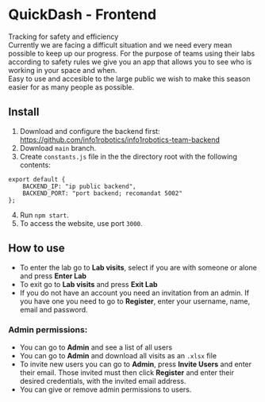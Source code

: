 # QuickDash - Frontend

Tracking for safety and efficiency  
Currently we are facing a difficult situation and we need every mean possible to keep up our progress. For the purpose of teams using their labs according to safety rules we give you an app that allows you to see who is working in your space and when.  
Easy to use and accesible to the large public we wish to make this season easier for as many people as possible.  

## Install


1. Download and configure the backend first: https://github.com/info1robotics/info1robotics-team-backend
2. Download ```main``` branch.
3. Create ```constants.js``` file in the the directory root with the following contents:
```
export default {
    BACKEND_IP: "ip public backend",
    BACKEND_PORT: "port backend; recomandat 5002"
};
```
4. Run ```npm start```.
5. To access the website, use port ```3000```.

## How to use 

- To enter the lab go to **Lab visits**, select if you are with someone or alone and press **Enter Lab**
- To exit go to **Lab visits** and press **Exit Lab**
- If you do not have an account you need an invitation from an admin. If you have one you need to go to **Register**, enter your username, name, email and password. 

### Admin permissions:
- You can go to **Admin** and see a list of all users
- You can go to **Admin** and download all visits as an ```.xlsx``` file
- To invite new users you can go to **Admin**, press **Invite Users** and enter their email. Those invited must then click **Register** and enter their desired credentials, with the invited email address.
- You can give or remove admin permissions to users.



